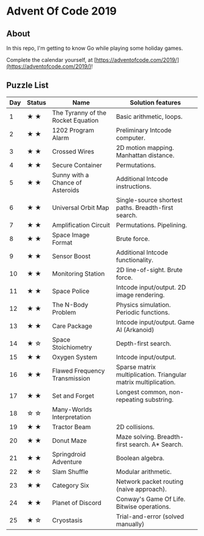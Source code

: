 # Advent Of Code 2019

## About

In this repo, I'm getting to know Go while playing some holiday games.

Complete the calendar yourself, at [https://adventofcode.com/2019/](https://adventofcode.com/2019/)!

## Puzzle List

|Day   | Status  | Name                                   |Solution features |
|------|---------|----------------------------------------|------------------|
|1     | ★ ★     | The Tyranny of the Rocket Equation     | Basic arithmetic, loops.
|2     | ★ ★     | 1202 Program Alarm                     | Preliminary Intcode computer.
|3     | ★ ★     | Crossed Wires                          | 2D motion mapping. Manhattan distance.
|4     | ★ ★     | Secure Container                       | Permutations.
|5     | ★ ★     | Sunny with a Chance of Asteroids       | Additional Intcode instructions.
|6     | ★ ★     | Universal Orbit Map                    | Single-source shortest paths. Breadth-first search.
|7     | ★ ★     | Amplification Circuit                  | Permutations. Pipelining.
|8     | ★ ★     | Space Image Format                     | Brute force.
|9     | ★ ★     | Sensor Boost                           | Additional Intcode functionality.
|10    | ★ ★     | Monitoring Station                     | 2D line-of-sight. Brute force.
|11    | ★ ★     | Space Police                           | Intcode input/output. 2D image rendering.
|12    | ★ ★     | The N-Body Problem                     | Physics simulation. Periodic functions.
|13    | ★ ★     | Care Package                           | Intcode input/output. Game AI (Arkanoid)
|14    | ★ ☆     | Space Stoichiometry                    | Depth-first search.
|15    | ★ ★     | Oxygen System                          | Intcode input/output.
|16    | ★ ★     | Flawed Frequency Transmission          | Sparse matrix multiplication. Triangular matrix multiplication.
|17    | ★ ★     | Set and Forget                         | Longest common, non-repeating substring.
|18    | ☆ ☆     | Many-Worlds Interpretation             |
|19    | ★ ★     | Tractor Beam                           | 2D collisions.
|20    | ★ ★     | Donut Maze                             | Maze solving. Breadth-first search. A* Search.
|21    | ★ ★     | Springdroid Adventure                  | Boolean algebra.
|22    | ★ ☆     | Slam Shuffle                           | Modular arithmetic.
|23    | ★ ★     | Category Six                           | Network packet routing (naive approach).
|24    | ★ ★     | Planet of Discord                      | Conway's Game Of Life. Bitwise operations.
|25    | ★ ☆     | Cryostasis                             | Trial-and-error (solved manually)

